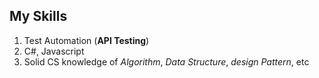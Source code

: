 ## My Skills
1. Test Automation (**API Testing**)
2. C#, Javascript
3. Solid CS knowledge of _Algorithm_, _Data Structure_, _design Pattern_, etc
